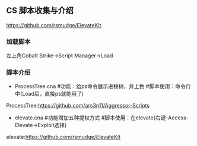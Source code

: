 ## CS 脚本收集与介绍
https://github.com/rsmudge/ElevateKit
### 加载脚本
左上角Cobalt Strike->Script Manager->Load
### 脚本介绍
- ProcessTree.cna #功能：给ps命令展示进程树，并上色 #脚本使用：命令行中(Load后，直接ps就能用了)

ProcessTree:https://github.com/ars3n11/Aggressor-Scripts

- elevate.cna #功能增加五种提权方式 #脚本使用：在elevate(右键-Access-Elevate->Exploit选择)

elevate:https://github.com/rsmudge/ElevateKit


